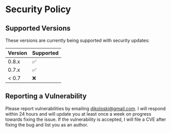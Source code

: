 # Security Policy

## Supported Versions

These versions are currently being supported with security updates:

| Version | Supported          |
| ------- | ------------------ |
| 0.8.x   | :white_check_mark: |
| 0.7.x   | :white_check_mark: |
| < 0.7   | :x:                |

## Reporting a Vulnerability

Please report vulnerabilities by emailing djkoloski@gmail.com. I will
respond within 24 hours and will update you at least once a week on progress
towards fixing the issue. If the vulnerability is accepted, I will file a
CVE after fixing the bug and list you as an author.
